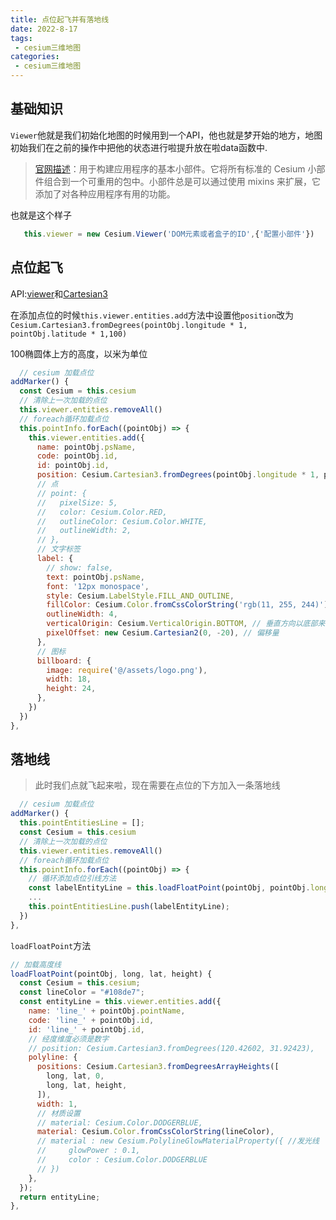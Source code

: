 ```yaml
---
title: 点位起飞并有落地线
date: 2022-8-17
tags:
 - cesium三维地图
categories: 
 - cesium三维地图
---
```


## 基础知识

`Viewer`他就是我们初始化地图的时候用到一个API，他也就是梦开始的地方，地图初始我们在之前的操作中把他的状态进行啦提升放在啦data函数中.

>[官网描述](http://cesium.xin/cesium/cn/Documentation1.95/Viewer.html?classFilter=viewer)：用于构建应用程序的基本小部件。它将所有标准的 Cesium 小部件组合到一个可重用的包中。小部件总是可以通过使用 mixins 来扩展，它添加了对各种应用程序有用的功能。

也就是这个样子<br/>

```js
   this.viewer = new Cesium.Viewer('DOM元素或者盒子的ID',{'配置小部件'})
```

## 点位起飞

API:[viewer](http://cesium.xin/cesium/cn/Documentation1.95/EntityCollection.html)和[Cartesian3](http://cesium.xin/cesium/cn/Documentation1.95/Cartesian3.html)<br>

在添加点位的时候`this.viewer.entities.add`方法中设置他`position`改为`Cesium.Cartesian3.fromDegrees(pointObj.longitude * 1, pointObj.latitude * 1,100)`

100椭圆体上方的高度，以米为单位

```js
  // cesium 加载点位
addMarker() {
  const Cesium = this.cesium
  // 清除上一次加载的点位
  this.viewer.entities.removeAll()
  // foreach循环加载点位
  this.pointInfo.forEach((pointObj) => {
    this.viewer.entities.add({
      name: pointObj.psName,
      code: pointObj.id,
      id: pointObj.id,
      position: Cesium.Cartesian3.fromDegrees(pointObj.longitude * 1, pointObj.latitude * 1,100),
      // 点
      // point: {
      //   pixelSize: 5,
      //   color: Cesium.Color.RED,
      //   outlineColor: Cesium.Color.WHITE,
      //   outlineWidth: 2,
      // },
      // 文字标签
      label: {
        // show: false,
        text: pointObj.psName,
        font: '12px monospace',
        style: Cesium.LabelStyle.FILL_AND_OUTLINE,
        fillColor: Cesium.Color.fromCssColorString('rgb(11, 255, 244)'),
        outlineWidth: 4,
        verticalOrigin: Cesium.VerticalOrigin.BOTTOM, // 垂直方向以底部来计算标签的位置
        pixelOffset: new Cesium.Cartesian2(0, -20), // 偏移量
      },
      // 图标
      billboard: {
        image: require('@/assets/logo.png'),
        width: 18,
        height: 24,
      },
    })
  })
},
```

## 落地线

>此时我们点就飞起来啦，现在需要在点位的下方加入一条落地线

```js
  // cesium 加载点位
addMarker() {
  this.pointEntitiesLine = [];
  const Cesium = this.cesium
  // 清除上一次加载的点位
  this.viewer.entities.removeAll()
  // foreach循环加载点位
  this.pointInfo.forEach((pointObj) => {
    // 循环添加点位引线方法
    const labelEntityLine = this.loadFloatPoint(pointObj, pointObj.longitude * 1, pointObj.latitude * 1, 100);
    ...
    this.pointEntitiesLine.push(labelEntityLine);
  })
},
```

`loadFloatPoint`方法

```js
// 加载高度线
loadFloatPoint(pointObj, long, lat, height) {
  const Cesium = this.cesium;
  const lineColor = "#108de7";
  const entityLine = this.viewer.entities.add({
    name: 'line_' + pointObj.pointName,
    code: 'line_' + pointObj.id,
    id: 'line_' + pointObj.id,
    // 经度维度必须是数字 
    // position: Cesium.Cartesian3.fromDegrees(120.42602, 31.92423),
    polyline: {
      positions: Cesium.Cartesian3.fromDegreesArrayHeights([
        long, lat, 0,
        long, lat, height,
      ]),
      width: 1,
      // 材质设置
      // material: Cesium.Color.DODGERBLUE,
      material: Cesium.Color.fromCssColorString(lineColor),
      // material : new Cesium.PolylineGlowMaterialProperty({ //发光线
      //     glowPower : 0.1,
      //     color : Cesium.Color.DODGERBLUE
      // })
    },
  });
  return entityLine;
},
```
